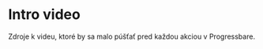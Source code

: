 Intro video
===========

Zdroje k videu, ktoré by sa malo púšťať pred každou akciou v Progressbare.
